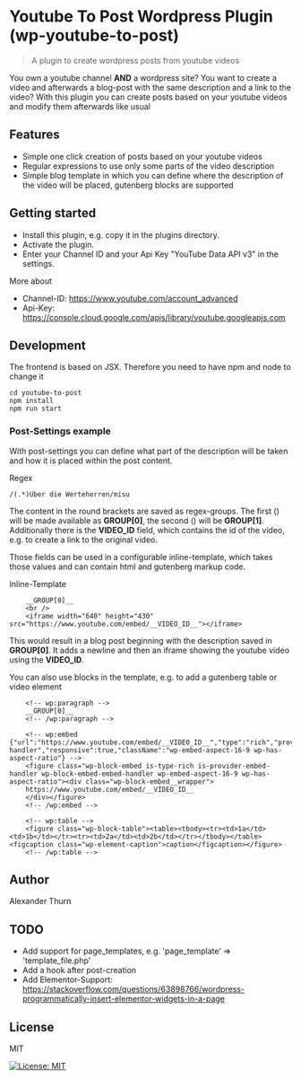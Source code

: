 # Youtube To Post Wordpress Plugin (wp-youtube-to-post)

> A plugin to create wordpress posts from youtube videos

You own a youtube channel <b>AND</b> a wordpress site?
You want to create a video and afterwards a blog-post with the same description and a link to the video? 
With this plugin you can create posts based on your youtube videos and modify them afterwards like usual

## Features

* Simple one click creation of posts based on your youtube videos 
* Regular expressions to use only some parts of the video description
* Simple blog template in which you can define where the description of the video will be placed, gutenberg blocks are supported

## Getting started

* Install this plugin, e.g. copy it in the plugins directory. 
* Activate the plugin.
* Enter your Channel ID and your Api Key "YouTube Data API v3" in the settings.

More about

* Channel-ID: https://www.youtube.com/account_advanced
* Api-Key: https://console.cloud.google.com/apis/library/youtube.googleapis.com


## Development

The frontend is based on JSX. Therefore you need to have npm and node to change it

```
cd youtube-to-post
npm install
npm run start
```
### Post-Settings example

With post-settings you can define what part of the description will be taken and how it is placed within the post content.

Regex

```
/(.*)Über die Werteherren/misu
```

The content in the round brackets are saved as regex-groups. The first () will be made available as __GROUP[0]__, the second () will be __GROUP[1]__. Additionally there is the __VIDEO_ID__ field, which contains the id of the video, e.g. to create a link to the original video. 

Those fields can be used in a configurable inline-template, which takes those values and can contain html and gutenberg markup code.

Inline-Template

```
    __GROUP[0]__
    <br />
    <iframe width="640" height="430" src="https://www.youtube.com/embed/__VIDEO_ID__"></iframe>
```
This would result in a blog post beginning with the description saved in __GROUP[0]__. It adds a newline and then an iframe showing the youtube video using the __VIDEO_ID__.


You can also use blocks in the template, e.g. to add a gutenberg table or video element

```
    <!-- wp:paragraph -->
    __GROUP[0]__
    <!-- /wp:paragraph -->

    <!-- wp:embed {"url":"https://www.youtube.com/embed/__VIDEO_ID__","type":"rich","providerNameSlug":"embed-handler","responsive":true,"className":"wp-embed-aspect-16-9 wp-has-aspect-ratio"} -->
    <figure class="wp-block-embed is-type-rich is-provider-embed-handler wp-block-embed-embed-handler wp-embed-aspect-16-9 wp-has-aspect-ratio"><div class="wp-block-embed__wrapper">
    https://www.youtube.com/embed/__VIDEO_ID__
    </div></figure>
    <!-- /wp:embed -->

    <!-- wp:table -->
    <figure class="wp-block-table"><table><tbody><tr><td>1a</td><td>1b</td></tr><tr><td>2a</td><td>2b</td></tr></tbody></table><figcaption class="wp-element-caption">caption</figcaption></figure>
    <!-- /wp:table -->

```

## Author

Alexander Thurn

## TODO

* Add support for page_templates, e.g. 'page_template' => 'template_file.php'
* Add a hook after post-creation
* Add Elementor-Support: https://stackoverflow.com/questions/63898766/wordpress-programmatically-insert-elementor-widgets-in-a-page

## License

MIT

[![License: MIT](https://img.shields.io/badge/License-MIT-yellow.svg)](https://opensource.org/licenses/MIT)

